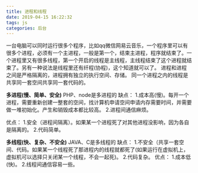 ```yaml
---
title: 进程和线程
date: 2019-04-15 16:22:32
tags: js
categories: 后台
---
```


一台电脑可以同时运行很多个程序，比如qq微信网易云音乐，一个程序里可以有很多个进程，必须有一个主进程，一般是第一个，结束主进程，程序就结束了。一个进程里又有很多线程，第一个开启的线程是主线程，主线程结束了这个进程就结束了。另有一种说法是线程里还有纤程(协程)，这个知道就可以了。
进程和进程之间是严格隔离的，进程拥有独立的执行空间、存储。
同一个进程之内的线程是共享同一套空间共享同一套代码的。

**多进程(慢、简单、安全)**
PHP、node是多进程的
缺点：
1.成本高(慢)。每开一个进程，需要重新创建一整套的空间，找计算机申请空间申请内存需要时间，并需要做一堆初始化。产生和销毁成本都比较高。
2.进程间通信麻烦。

优点：
1.安全（进程间隔离）。如果某一个进程死了对其他进程没影响，因为各自是隔离的。
2.代码简单。

**多线程(快、复杂、不安全)**
JAVA、C是多线程的
缺点：
1.不安全（共享一套空间、代码。如果某一个线程死了那进程内的线程就都死了(如果运行在虚拟机上，虚拟机可以选择只关闭某一个线程，不会一起死)。
2.代码复杂。
优点：
1.成本低(快)。
2.线程间通信容易一些。
